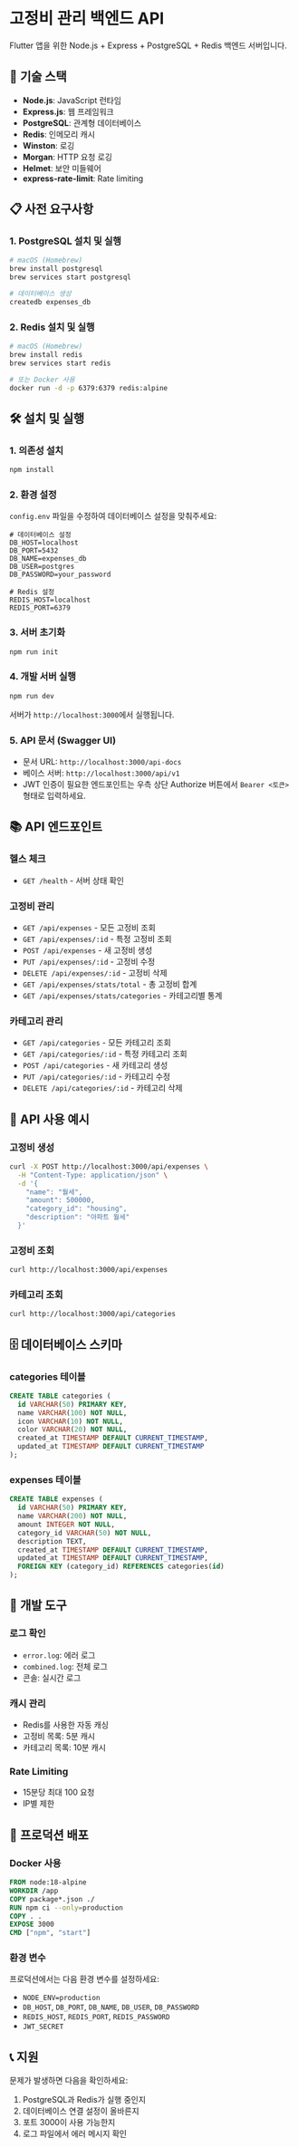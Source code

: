 # 고정비 관리 백엔드 API

Flutter 앱을 위한 Node.js + Express + PostgreSQL + Redis 백엔드 서버입니다.

## 🚀 기술 스택

- **Node.js**: JavaScript 런타임
- **Express.js**: 웹 프레임워크
- **PostgreSQL**: 관계형 데이터베이스
- **Redis**: 인메모리 캐시
- **Winston**: 로깅
- **Morgan**: HTTP 요청 로깅
- **Helmet**: 보안 미들웨어
- **express-rate-limit**: Rate limiting

## 📋 사전 요구사항

### 1. PostgreSQL 설치 및 실행

```bash
# macOS (Homebrew)
brew install postgresql
brew services start postgresql

# 데이터베이스 생성
createdb expenses_db
```

### 2. Redis 설치 및 실행

```bash
# macOS (Homebrew)
brew install redis
brew services start redis

# 또는 Docker 사용
docker run -d -p 6379:6379 redis:alpine
```

## 🛠️ 설치 및 실행

### 1. 의존성 설치

```bash
npm install
```

### 2. 환경 설정

`config.env` 파일을 수정하여 데이터베이스 설정을 맞춰주세요:

```env
# 데이터베이스 설정
DB_HOST=localhost
DB_PORT=5432
DB_NAME=expenses_db
DB_USER=postgres
DB_PASSWORD=your_password

# Redis 설정
REDIS_HOST=localhost
REDIS_PORT=6379
```

### 3. 서버 초기화

```bash
npm run init
```

### 4. 개발 서버 실행

```bash
npm run dev
```

서버가 `http://localhost:3000`에서 실행됩니다.

### 5. API 문서 (Swagger UI)

- 문서 URL: `http://localhost:3000/api-docs`
- 베이스 서버: `http://localhost:3000/api/v1`
- JWT 인증이 필요한 엔드포인트는 우측 상단 Authorize 버튼에서 `Bearer <토큰>` 형태로 입력하세요.

## 📚 API 엔드포인트

### 헬스 체크

- `GET /health` - 서버 상태 확인

### 고정비 관리

- `GET /api/expenses` - 모든 고정비 조회
- `GET /api/expenses/:id` - 특정 고정비 조회
- `POST /api/expenses` - 새 고정비 생성
- `PUT /api/expenses/:id` - 고정비 수정
- `DELETE /api/expenses/:id` - 고정비 삭제
- `GET /api/expenses/stats/total` - 총 고정비 합계
- `GET /api/expenses/stats/categories` - 카테고리별 통계

### 카테고리 관리

- `GET /api/categories` - 모든 카테고리 조회
- `GET /api/categories/:id` - 특정 카테고리 조회
- `POST /api/categories` - 새 카테고리 생성
- `PUT /api/categories/:id` - 카테고리 수정
- `DELETE /api/categories/:id` - 카테고리 삭제

## 📝 API 사용 예시

### 고정비 생성

```bash
curl -X POST http://localhost:3000/api/expenses \
  -H "Content-Type: application/json" \
  -d '{
    "name": "월세",
    "amount": 500000,
    "category_id": "housing",
    "description": "아파트 월세"
  }'
```

### 고정비 조회

```bash
curl http://localhost:3000/api/expenses
```

### 카테고리 조회

```bash
curl http://localhost:3000/api/categories
```

## 🗄️ 데이터베이스 스키마

### categories 테이블

```sql
CREATE TABLE categories (
  id VARCHAR(50) PRIMARY KEY,
  name VARCHAR(100) NOT NULL,
  icon VARCHAR(10) NOT NULL,
  color VARCHAR(20) NOT NULL,
  created_at TIMESTAMP DEFAULT CURRENT_TIMESTAMP,
  updated_at TIMESTAMP DEFAULT CURRENT_TIMESTAMP
);
```

### expenses 테이블

```sql
CREATE TABLE expenses (
  id VARCHAR(50) PRIMARY KEY,
  name VARCHAR(200) NOT NULL,
  amount INTEGER NOT NULL,
  category_id VARCHAR(50) NOT NULL,
  description TEXT,
  created_at TIMESTAMP DEFAULT CURRENT_TIMESTAMP,
  updated_at TIMESTAMP DEFAULT CURRENT_TIMESTAMP,
  FOREIGN KEY (category_id) REFERENCES categories(id)
);
```

## 🔧 개발 도구

### 로그 확인

- `error.log`: 에러 로그
- `combined.log`: 전체 로그
- 콘솔: 실시간 로그

### 캐시 관리

- Redis를 사용한 자동 캐싱
- 고정비 목록: 5분 캐시
- 카테고리 목록: 10분 캐시

### Rate Limiting

- 15분당 최대 100 요청
- IP별 제한

## 🚀 프로덕션 배포

### Docker 사용

```dockerfile
FROM node:18-alpine
WORKDIR /app
COPY package*.json ./
RUN npm ci --only=production
COPY . .
EXPOSE 3000
CMD ["npm", "start"]
```

### 환경 변수

프로덕션에서는 다음 환경 변수를 설정하세요:

- `NODE_ENV=production`
- `DB_HOST`, `DB_PORT`, `DB_NAME`, `DB_USER`, `DB_PASSWORD`
- `REDIS_HOST`, `REDIS_PORT`, `REDIS_PASSWORD`
- `JWT_SECRET`

## 📞 지원

문제가 발생하면 다음을 확인하세요:

1. PostgreSQL과 Redis가 실행 중인지
2. 데이터베이스 연결 설정이 올바른지
3. 포트 3000이 사용 가능한지
4. 로그 파일에서 에러 메시지 확인
